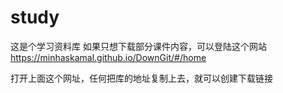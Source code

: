 # study
这是个学习资料库
如果只想下载部分课件内容，可以登陆这个网站
https://minhaskamal.github.io/DownGit/#/home

打开上面这个网址，任何把库的地址复制上去，就可以创建下载链接
